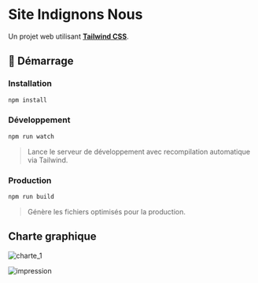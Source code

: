 # Site Indignons Nous

Un projet web utilisant [**Tailwind CSS**](https://tailwindcss.com/).

## 🚀 Démarrage

### Installation

```bash
npm install
```

### Développement

```bash
npm run watch
```

> Lance le serveur de développement avec recompilation automatique via Tailwind.

### Production

```bash
npm run build
```

> Génère les fichiers optimisés pour la production.

## Charte graphique

![charte_1](https://github.com/user-attachments/assets/f6bc0a41-7891-4b10-a105-e0147a520b7d)

![impression](https://github.com/user-attachments/assets/bf0dcb77-6ed2-40b1-9326-1014108c9c1e)

